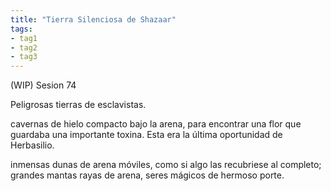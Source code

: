 ```yaml
---
title: "Tierra Silenciosa de Shazaar" 
tags: 
- tag1 
- tag2
- tag3
---
```


(WIP) Sesion 74

Peligrosas tierras de esclavistas.

cavernas de hielo compacto bajo la arena, para encontrar una flor que guardaba una importante toxina. Esta era la última oportunidad de Herbasilio.

inmensas dunas de arena móviles, como si algo las recubriese al completo; grandes mantas rayas de arena, seres mágicos de hermoso porte.